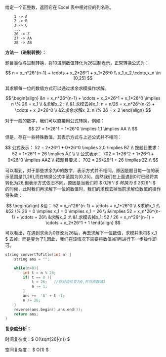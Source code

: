 给定一个正整数，返回它在 Excel 表中相对应的列名称。

```
    1 -> A
    2 -> B
    3 -> C
    ...
    26 -> Z
    27 -> AA
    28 -> AB 
```



<b>方法一（进制转换）：</b>

题目类似与进制转换，将10进制数值转化为26进制表示，正常转换公式为：

<p>

$$
n = x_n*26^{n-1} + \cdots +  x_2*26^1 + x_1*26^0 \\
x_1,x_2,\cdots,x_n \in [0,25]
$$
</p>

其求解每一位的数值方式可以通过求余求模操作求解。

<p>

$$
\begin{align}
&n = x_n*26^{n-1} + \cdots +  x_2*26^1 + x_1*26^0 \implies n \% 26 = x_1 \\
&求解x_2 : \\
&1.求模去掉x_1: n = n/26 = x_n*26^{n-2} + \cdots +  x_2*26^0  \\
&2.求余求解x_2: n \% 26 = x_2
\end{align}
$$
</p>

对于一般的数字，我们可以直接用公式转换，例如：
$$
27 = 1*26^1 + 1*26^0  \implies 1,1 \implies AA \\
$$
但是，存在一些特殊数值，其表示方式与上述公式并不相同：

<p>

$$
公式表示： 52 =  2*26^1 + 0*26^0  \implies 2,0 \implies BZ \\
按题目要求： 52 = 1*26^1 + 26  \implies AZ \\
\\
公式表示： 702 =  1*26^2 + 1*26^1 + 0*26^0  \implies AAZ \\
按题目要求： 702 =  26*26^1 + 26  \implies ZZ \\
$$
</p>

可以看到，对于那些求余为0的数字，表示方式并不相同。原因是题目每一位的表示范围是[1,26],而在转换公式中范围为[0,25]。虽然我们在上面遇到0时已经将其转化为26,但表示方式依旧不同。原因是当我们将 $ 0*26^i $  转换为 $ 26*26^i $ 的时候，此时我们再求解下一位的数值时，我们的求模去掉当前求解位数值的操作将失效：

<p>

$$
\begin{align}
&设： 52 =  x_n*26^{n-1} + \cdots + x_1*26^0 \\
&求解x_1 :\\
&52 \% 26 = 0 \implies x_1 = 0 \implies x_1 = 26 \\
&\implies 52 =  x_n*26^{n-1} + \cdots + 26\\
&求解x_2 :\\
&1.求模去掉x_1:  52 / 26 =  x_n*26^{n-1} + \cdots + x_2*26^1 + 1
\end{align}
$$
</p>

可以看出，在遇到求余为0修改为26后，再去求解下一位数值，求模并未将$ x_1 $ 去掉，而是变为了1,因此，我们在该情况下需要将数值减1再进行下一步操作即可。

```c++
string convertToTitle(int n) {
    string ans = "";

    while(n>0){
        int t = n % 26;
        if( t == 0 ){
            t = 26;   //将对应位变为0,并将原数减1
            n -= 1;
        }
        ans +=  'A' + t -1;
        n /= 26; 
    }
    reverse(ans.begin(),ans.end());
    return ans;
}
```

<b>复杂度分析：</b>

时间复杂度：$ O(\sqrt[26]{n}) $ 

空间复杂度： $ O(1) $   


